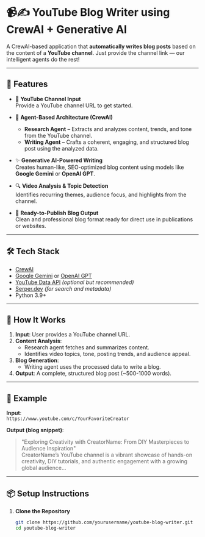 # 📹✍️ YouTube Blog Writer using CrewAI + Generative AI

A CrewAI-based application that **automatically writes blog posts** based on the content of a **YouTube channel**. Just provide the channel link — our intelligent agents do the rest!

---

## 🚀 Features

- 🔗 **YouTube Channel Input**  
  Provide a YouTube channel URL to get started.

- 🧠 **Agent-Based Architecture (CrewAI)**  
  - **Research Agent** – Extracts and analyzes content, trends, and tone from the YouTube channel.
  - **Writing Agent** – Crafts a coherent, engaging, and structured blog post using the analyzed data.

- ✨ **Generative AI-Powered Writing**  
  Creates human-like, SEO-optimized blog content using models like **Google Gemini** or **OpenAI GPT**.

- 🔍 **Video Analysis & Topic Detection**  
  Identifies recurring themes, audience focus, and highlights from the channel.

- 📝 **Ready-to-Publish Blog Output**  
  Clean and professional blog format ready for direct use in publications or websites.

---

## 🛠️ Tech Stack

- [CrewAI](https://docs.crewai.com/)
- [Google Gemini](https://ai.google.dev/gemini-api/docs) or [OpenAI GPT](https://platform.openai.com/)
- [YouTube Data API](https://developers.google.com/youtube/v3) *(optional but recommended)*
- [Serper.dev](https://serper.dev/) *(for search and metadata)*
- Python 3.9+

---

## 📂 How It Works

1. **Input**: User provides a YouTube channel URL.
2. **Content Analysis**:  
   - Research agent fetches and summarizes content.
   - Identifies video topics, tone, posting trends, and audience appeal.
3. **Blog Generation**:  
   - Writing agent uses the processed data to write a blog.
4. **Output**: A complete, structured blog post (~500-1000 words).

---

## 🧪 Example

**Input**:  
`https://www.youtube.com/c/YourFavoriteCreator`

**Output (blog snippet)**:
> "Exploring Creativity with CreatorName: From DIY Masterpieces to Audience Inspiration"  
> CreatorName’s YouTube channel is a vibrant showcase of hands-on creativity, DIY tutorials, and authentic engagement with a growing global audience...

---

## 📦 Setup Instructions

1. **Clone the Repository**
   ```bash
   git clone https://github.com/yourusername/youtube-blog-writer.git
   cd youtube-blog-writer
